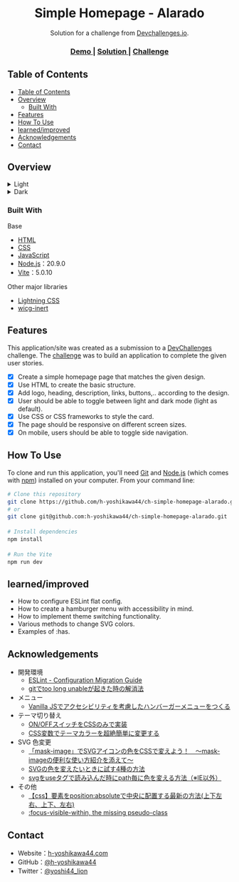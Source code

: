 <!-- Please update value in the {}  -->

<h1 align="center">Simple Homepage - Alarado</h1>

<div align="center">
   Solution for a challenge from  <a href="http://devchallenges.io" target="_blank">Devchallenges.io</a>.
</div>

<div align="center">
  <h3>
    <a href="https://h-yoshikawa44.github.io/ch-simple-homepage-alarado/">
      Demo
    </a>
    <span> | </span>
    <a href="https://devchallenges.io/solution/6352">
      Solution
    </a>
    <span> | </span>
    <a href="https://devchallenges.io/challenge/simple-hompage-alarado">
      Challenge
    </a>
  </h3>
</div>

<!-- TABLE OF CONTENTS -->

## Table of Contents

- [Table of Contents](#table-of-contents)
- [Overview](#overview)
  - [Built With](#built-with)
- [Features](#features)
- [How To Use](#how-to-use)
- [learned/improved](#learnedimproved)
- [Acknowledgements](#acknowledgements)
- [Contact](#contact)

<!-- OVERVIEW -->

## Overview

<details>
  <summary>Light</summary>
    <h3>Desktop</h3>
    <img src="./screenshots/light/desktop.png" alt="overview - light - desktop">
    <h3>Tablet</h3>
    <img src="./screenshots/light/tablet.png" alt="overview - light - tablet">
    <h3>Mobile</h3>
    <img src="./screenshots/light/mobile.png" alt="overview - light - mobile" width="50%">
    <h3>Mobile Menu</h3>
    <img src="./screenshots/light/mobile-menu.png" alt="overview - light - mobile menu" width="50%">
</details>

<details>
  <summary>Dark</summary>
    <h3>Desktop</h3>
    <img src="./screenshots/dark/desktop.png" alt="overview - dark - desktop">
    <h3>Tablet</h3>
    <img src="./screenshots/dark/tablet.png" alt="overview - dark - tablet">
    <h3>Mobile</h3>
    <img src="./screenshots/dark/mobile.png" alt="overview - dark - mobile" width="50%">
    <h3>Mobile Menu</h3>
    <img src="./screenshots/dark/mobile-menu.png" alt="overview - dark - mobile menu" width="50%">
</details>

### Built With

<!-- This section should list any major frameworks that you built your project using. Here are a few examples.-->

Base

- [HTML](https://developer.mozilla.org/ja/docs/Web/HTML)
- [CSS](https://developer.mozilla.org/ja/docs/Web/CSS)
- [JavaScript](https://developer.mozilla.org/ja/docs/Web/JavaScript)
- [Node.js](https://nodejs.org/)：20.9.0
- [Vite](https://ja.vitejs.dev/)：5.0.10

Other major libraries

- [Lightning CSS](https://lightningcss.dev/)
- [wicg-inert](https://github.com/WICG/inert)

## Features

<!-- List the features of your application or follow the template. Don't share the figma file here :) -->

This application/site was created as a submission to a [DevChallenges](https://devchallenges.io/challenges) challenge. The [challenge](https://devchallenges.io/challenge/simple-hompage-alarado) was to build an application to complete the given user stories.

- [x] Create a simple homepage page that matches the given design.
- [x] Use HTML to create the basic structure.
- [x] Add logo, heading, description, links, buttons,.. according to the design.
- [x] User should be able to toggle between light and dark mode (light as default).
- [x] Use CSS or CSS frameworks to style the card.
- [x] The page should be responsive on different screen sizes.
- [x] On mobile, users should be able to toggle side navigation.

## How To Use

<!-- Example: -->

To clone and run this application, you'll need [Git](https://git-scm.com) and [Node.js](https://nodejs.org/en/download/) (which comes with [npm](https://www.npmjs.com/)) installed on your computer. From your command line:

```bash
# Clone this repository
git clone https://github.com/h-yoshikawa44/ch-simple-homepage-alarado.git
# or
git clone git@github.com:h-yoshikawa44/ch-simple-homepage-alarado.git

# Install dependencies
npm install

# Run the Vite
npm run dev
```

## learned/improved

- How to configure ESLint flat config.
- How to create a hamburger menu with accessibility in mind.
- How to implement theme switching functionality.
- Various methods to change SVG colors.
- Examples of :has.

## Acknowledgements

<!-- This section should list any articles or add-ons/plugins that helps you to complete the project. This is optional but it will help you in the future. For exmpale -->

- 開発環境
  - [ESLint - Configuration Migration Guide](https://eslint.org/docs/latest/use/configure/migration-guide)
  - [gitでtoo long unableが起きた時の解消法](https://zenn.dev/uyawer/articles/tech-20220523-git-too-long-unable)
- メニュー
  - [Vanilla JSでアクセシビリティを考慮したハンバーガーメニューをつくる](https://zenn.dev/h_ymt/articles/69b9ee1b43b14d)
- テーマ切り替え
  - [ON/OFFスイッチをCSSのみで実装](https://webparts.cman.jp/button/onoff/)
  - [CSS変数でテーマカラーを超絶簡単に変更する](https://pennn.me/css%E5%A4%89%E6%95%B0%E3%81%A7%E3%83%86%E3%83%BC%E3%83%9E%E3%82%AB%E3%83%A9%E3%83%BC%E3%82%92%E8%B6%85%E7%B5%B6%E7%B0%A1%E5%8D%98%E3%81%AB%E5%A4%89%E6%9B%B4%E3%81%99%E3%82%8B/)
- SVG 色変更
  - [「mask-image」でSVGアイコンの色をCSSで変えよう！　～mask-imageの便利な使い方紹介を添えて～](https://zenn.dev/kagan/articles/cf3332462262f1)
  - [SVGの色を変えたいときに試す4種の方法](https://ticketnote.dev/ticket/N1LsAm5SMGHV8GRrScyG)
  - [svgをuseタグで読み込んだ時にpath毎に色を変える方法（※IE以外）](https://oksho.net/html/svg-use-path-color-change/)
- その他
  - [【css】要素をposition:absoluteで中央に配置する最新の方法(上下左右、上下、左右)](https://arts-factory.net/position/)
  - [:focus-visible-within, the missing pseudo-class](https://larsmagnus.co/blog/focus-visible-within-the-missing-pseudo-class)

## Contact

- Website：[h-yoshikawa44.com](https://h-yoshikawa44.com)
- GitHub：[@h-yoshikawa44](https://github.com/h-yoshikawa44)
- Twitter：[@yoshi44_lion](https://twitter.com/yoshi44_lion)
